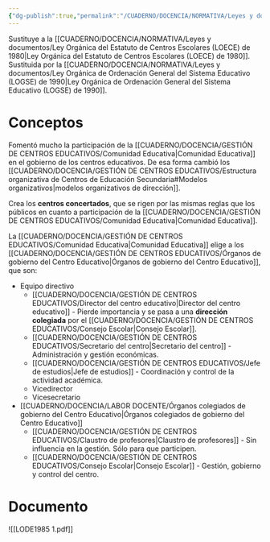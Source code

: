 ```yaml
---
{"dg-publish":true,"permalink":"/CUADERNO/DOCENCIA/NORMATIVA/Leyes y documentos/Ley Orgánica del Derecho a la Educación (LODE) de 1985/"}
---
```


Sustituye a la [[CUADERNO/DOCENCIA/NORMATIVA/Leyes y documentos/Ley Orgánica del Estatuto de Centros Escolares (LOECE) de 1980\|Ley Orgánica del Estatuto de Centros Escolares (LOECE) de 1980]].
Sustituida por la [[CUADERNO/DOCENCIA/NORMATIVA/Leyes y documentos/Ley Orgánica de Ordenación General del Sistema Educativo (LOGSE) de 1990\|Ley Orgánica de Ordenación General del Sistema Educativo (LOGSE) de 1990]].

# Conceptos
Fomentó mucho la participación de la [[CUADERNO/DOCENCIA/GESTIÓN DE CENTROS EDUCATIVOS/Comunidad Educativa\|Comunidad Educativa]] en el gobierno de los centros educativos. De esa forma cambió los [[CUADERNO/DOCENCIA/GESTIÓN DE CENTROS EDUCATIVOS/Estructura organizativa de Centros de Educación Secundaria#Modelos organizativos\|modelos organizativos de dirección]].

Crea los **centros concertados**, que se rigen por las mismas reglas que los públicos en cuanto a participación de la [[CUADERNO/DOCENCIA/GESTIÓN DE CENTROS EDUCATIVOS/Comunidad Educativa\|Comunidad Educativa]].

La [[CUADERNO/DOCENCIA/GESTIÓN DE CENTROS EDUCATIVOS/Comunidad Educativa\|Comunidad Educativa]] elige a los [[CUADERNO/DOCENCIA/GESTIÓN DE CENTROS EDUCATIVOS/Órganos de gobierno del Centro Educativo\|Órganos de gobierno del Centro Educativo]], que son:
- Equipo directivo
	- [[CUADERNO/DOCENCIA/GESTIÓN DE CENTROS EDUCATIVOS/Director del centro educativo\|Director del centro educativo]] - Pierde importancia y se pasa a una **dirección colegiada** por el [[CUADERNO/DOCENCIA/GESTIÓN DE CENTROS EDUCATIVOS/Consejo Escolar\|Consejo Escolar]].
	- [[CUADERNO/DOCENCIA/GESTIÓN DE CENTROS EDUCATIVOS/Secretario del centro\|Secretario del centro]] - Administración y gestión económicas.
	- [[CUADERNO/DOCENCIA/GESTIÓN DE CENTROS EDUCATIVOS/Jefe de estudios\|Jefe de estudios]] - Coordinación y control de la actividad académica.
	- Vicedirector
	- Vicesecretario
- [[CUADERNO/DOCENCIA/LABOR DOCENTE/Órganos colegiados de gobierno del Centro Educativo\|Órganos colegiados de gobierno del Centro Educativo]]
	- [[CUADERNO/DOCENCIA/GESTIÓN DE CENTROS EDUCATIVOS/Claustro de profesores\|Claustro de profesores]] - Sin influencia en la gestión. Sólo para que participen.
	- [[CUADERNO/DOCENCIA/GESTIÓN DE CENTROS EDUCATIVOS/Consejo Escolar\|Consejo Escolar]] - Gestión, gobierno y control del centro.

# Documento
![[LODE1985 1.pdf]]